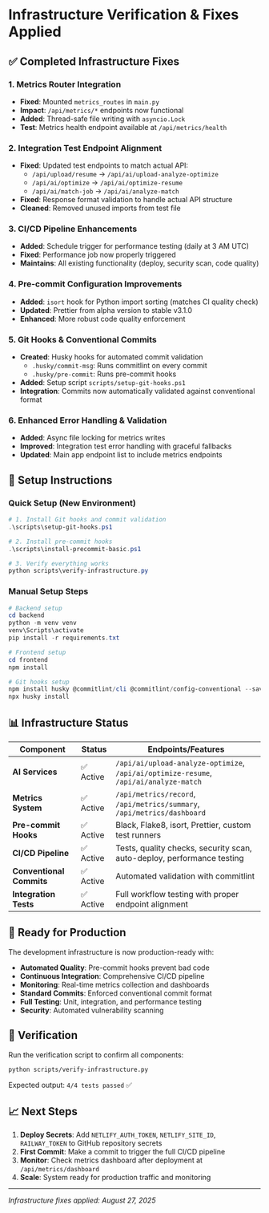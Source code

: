# Infrastructure Verification & Fixes Applied

## ✅ Completed Infrastructure Fixes

### 1. Metrics Router Integration
- **Fixed**: Mounted `metrics_routes` in `main.py` 
- **Impact**: `/api/metrics/*` endpoints now functional
- **Added**: Thread-safe file writing with `asyncio.Lock`
- **Test**: Metrics health endpoint available at `/api/metrics/health`

### 2. Integration Test Endpoint Alignment
- **Fixed**: Updated test endpoints to match actual API:
  - `/api/upload/resume` → `/api/ai/upload-analyze-optimize`
  - `/api/ai/optimize` → `/api/ai/optimize-resume` 
  - `/api/ai/match-job` → `/api/ai/analyze-match`
- **Fixed**: Response format validation to handle actual API structure
- **Cleaned**: Removed unused imports from test file

### 3. CI/CD Pipeline Enhancements
- **Added**: Schedule trigger for performance testing (daily at 3 AM UTC)
- **Fixed**: Performance job now properly triggered
- **Maintains**: All existing functionality (deploy, security scan, code quality)

### 4. Pre-commit Configuration Improvements
- **Added**: `isort` hook for Python import sorting (matches CI quality check)
- **Updated**: Prettier from alpha version to stable v3.1.0
- **Enhanced**: More robust code quality enforcement

### 5. Git Hooks & Conventional Commits
- **Created**: Husky hooks for automated commit validation
  - `.husky/commit-msg`: Runs commitlint on every commit
  - `.husky/pre-commit`: Runs pre-commit hooks
- **Added**: Setup script `scripts/setup-git-hooks.ps1`
- **Integration**: Commits now automatically validated against conventional format

### 6. Enhanced Error Handling & Validation
- **Added**: Async file locking for metrics writes
- **Improved**: Integration test error handling with graceful fallbacks
- **Updated**: Main app endpoint list to include metrics endpoints

## 🔧 Setup Instructions

### Quick Setup (New Environment)
```powershell
# 1. Install Git hooks and commit validation
.\scripts\setup-git-hooks.ps1

# 2. Install pre-commit hooks
.\scripts\install-precommit-basic.ps1

# 3. Verify everything works
python scripts\verify-infrastructure.py
```

### Manual Setup Steps
```powershell
# Backend setup
cd backend
python -m venv venv
venv\Scripts\activate
pip install -r requirements.txt

# Frontend setup  
cd frontend
npm install

# Git hooks setup
npm install husky @commitlint/cli @commitlint/config-conventional --save-dev
npx husky install
```

## 📊 Infrastructure Status

| Component | Status | Endpoints/Features |
|-----------|--------|-------------------|
| **AI Services** | ✅ Active | `/api/ai/upload-analyze-optimize`, `/api/ai/optimize-resume`, `/api/ai/analyze-match` |
| **Metrics System** | ✅ Active | `/api/metrics/record`, `/api/metrics/summary`, `/api/metrics/dashboard` |
| **Pre-commit Hooks** | ✅ Active | Black, Flake8, isort, Prettier, custom test runners |
| **CI/CD Pipeline** | ✅ Active | Tests, quality checks, security scan, auto-deploy, performance testing |
| **Conventional Commits** | ✅ Active | Automated validation with commitlint |
| **Integration Tests** | ✅ Active | Full workflow testing with proper endpoint alignment |

## 🚀 Ready for Production

The development infrastructure is now production-ready with:

- **Automated Quality**: Pre-commit hooks prevent bad code
- **Continuous Integration**: Comprehensive CI/CD pipeline 
- **Monitoring**: Real-time metrics collection and dashboards
- **Standard Commits**: Enforced conventional commit format
- **Full Testing**: Unit, integration, and performance testing
- **Security**: Automated vulnerability scanning

## 🧪 Verification

Run the verification script to confirm all components:
```bash
python scripts/verify-infrastructure.py
```

Expected output: `4/4 tests passed` ✅

## 📈 Next Steps

1. **Deploy Secrets**: Add `NETLIFY_AUTH_TOKEN`, `NETLIFY_SITE_ID`, `RAILWAY_TOKEN` to GitHub repository secrets
2. **First Commit**: Make a commit to trigger the full CI/CD pipeline
3. **Monitor**: Check metrics dashboard after deployment at `/api/metrics/dashboard`
4. **Scale**: System ready for production traffic and monitoring

---

*Infrastructure fixes applied: August 27, 2025*
